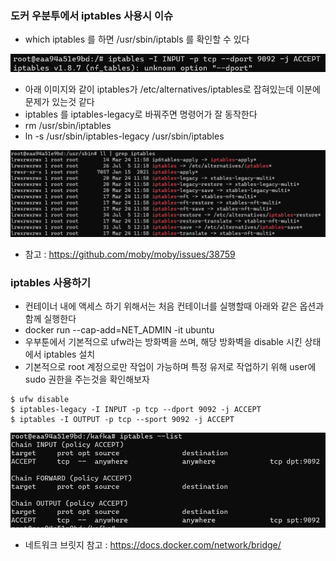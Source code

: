 ### 도커 우분투에서 iptables 사용시 이슈
* which iptables 를 하면 /usr/sbin/iptabls 를 확인할 수 있다

<img src="./img/4.png">

* 아래 이미지와 같이 iptables가 /etc/alternatives/iptables로 잡혀있는데 이분에 문제가 있는것 같다
* iptables 를 iptables-legacy로 바꿔주면 명령어가 잘 동작한다
* rm /usr/sbin/iptables
* ln -s /usr/sbin/iptables-legacy /usr/sbin/iptables

<img src="./img/5.png">

* 참고 : https://github.com/moby/moby/issues/38759

### iptables 사용하기
* 컨테이너 내에 액세스 하기 위해서는 처음 컨테이너를 실행할때 아래와 같은 옵션과 함께 실행한다
* docker run --cap-add=NET_ADMIN -it ubuntu
* 우부툰에서 기본적으로 ufw라는 방화벽을 쓰며, 해당 방화벽을 disable 시킨 상태에서 iptables 설치
* 기본적으로 root 계정으로만 작업이 가능하며 특정 유저로 작업하기 위해 user에 sudo 권한을 주는것을 확인해보자
```
$ ufw disable
$ iptables-legacy -I INPUT -p tcp --dport 9092 -j ACCEPT
$ iptables -I OUTPUT -p tcp --sport 9092 -j ACCEPT
```

<img src="./img/6.png">


* 네트워크 브릿지 참고 : https://docs.docker.com/network/bridge/